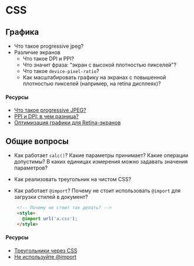 # CSS

## Графика

* Что такое progressive jpeg?
* Различие экранов
  * Что такое DPI и PPI?
  * Что значит фраза: "экран с высокой плотностью пикселей"?
  * Что такое `device-pixel-ratio`?
  * Как масштабировать графику на экранах с повышенной плотностью пикселей (например, на retina дисплеях)?

#### Ресурсы

* [Что такое progressive JPEG?](https://walnut.team/blog/pogovorim-o-tehnologiyah/progressive-jpeg-chto-za-zver/)
* [PPI и DPI: в чем разница?](https://artforlife.ru/stati-po-dizajnu/ppi-i-dpi-v-chem-raznitsa.html)
* [Оптимизация графики для Retina-экранов](https://habr.com/ru/post/150071/)

## Общие вопросы

* Как работает `calc()`? Какие параметры принимает? Какие операции допустимы? В каких единицах измерения можно задавать значения параметров?
* Как реализовать треугольник на чистом CSS?
* Как работает `@import`? Почему не стоит использовать `@import` для загрузки стилей в документ?

   ```html
    <!-- Почему не стоит так делать? -->
    <style>
      @import url('a.css');
    </style>
   ```

#### Ресурсы

* [Треугольники через CSS](http://htmlbook.ru/blog/treugolniki-cherez-css)
* [Не используйте @import](https://habr.com/ru/post/57012/)
